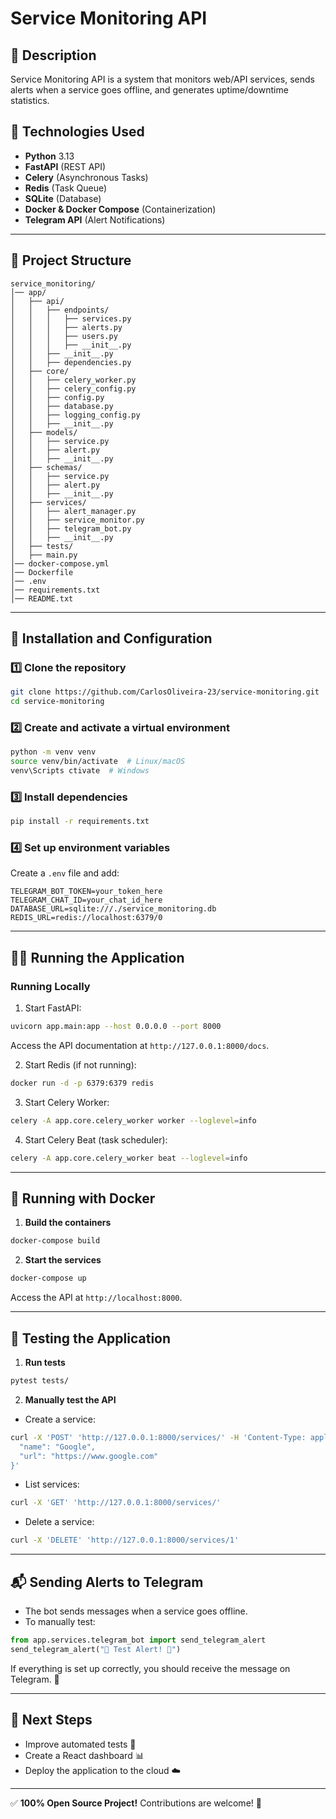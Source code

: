# Service Monitoring API

## 📌 Description
Service Monitoring API is a system that monitors web/API services, sends alerts when a service goes offline, and generates uptime/downtime statistics.

## 🚀 Technologies Used
- **Python** 3.13
- **FastAPI** (REST API)
- **Celery** (Asynchronous Tasks)
- **Redis** (Task Queue)
- **SQLite** (Database)
- **Docker & Docker Compose** (Containerization)
- **Telegram API** (Alert Notifications)

---

## 📂 Project Structure

```
service_monitoring/
│── app/
│   ├── api/
│   │   ├── endpoints/
│   │   │   ├── services.py
│   │   │   ├── alerts.py
│   │   │   ├── users.py
│   │   │   ├── __init__.py
│   │   ├── __init__.py
│   │   ├── dependencies.py
│   ├── core/
│   │   ├── celery_worker.py
│   │   ├── celery_config.py
│   │   ├── config.py
│   │   ├── database.py
│   │   ├── logging_config.py
│   │   ├── __init__.py
│   ├── models/
│   │   ├── service.py
│   │   ├── alert.py
│   │   ├── __init__.py
│   ├── schemas/
│   │   ├── service.py
│   │   ├── alert.py
│   │   ├── __init__.py
│   ├── services/
│   │   ├── alert_manager.py
│   │   ├── service_monitor.py
│   │   ├── telegram_bot.py
│   │   ├── __init__.py
│   ├── tests/
│   ├── main.py
│── docker-compose.yml
│── Dockerfile
│── .env
│── requirements.txt
│── README.txt
```

---

## 🔹 Installation and Configuration

### 1️⃣ Clone the repository
```bash
git clone https://github.com/CarlosOliveira-23/service-monitoring.git
cd service-monitoring
```

### 2️⃣ Create and activate a virtual environment
```bash
python -m venv venv
source venv/bin/activate  # Linux/macOS
venv\Scripts ctivate  # Windows
```

### 3️⃣ Install dependencies
```bash
pip install -r requirements.txt
```

### 4️⃣ Set up environment variables
Create a `.env` file and add:
```
TELEGRAM_BOT_TOKEN=your_token_here
TELEGRAM_CHAT_ID=your_chat_id_here
DATABASE_URL=sqlite:///./service_monitoring.db
REDIS_URL=redis://localhost:6379/0
```

---

## 🏃‍♂️ Running the Application

### **Running Locally**
1. Start FastAPI:
```bash
uvicorn app.main:app --host 0.0.0.0 --port 8000
```
Access the API documentation at `http://127.0.0.1:8000/docs`.

2. Start Redis (if not running):
```bash
docker run -d -p 6379:6379 redis
```

3. Start Celery Worker:
```bash
celery -A app.core.celery_worker worker --loglevel=info
```

4. Start Celery Beat (task scheduler):
```bash
celery -A app.core.celery_worker beat --loglevel=info
```

---

## 🐳 Running with Docker
1. **Build the containers**
```bash
docker-compose build
```

2. **Start the services**
```bash
docker-compose up
```
Access the API at `http://localhost:8000`.

---

## 🧪 Testing the Application

1. **Run tests**
```bash
pytest tests/
```

2. **Manually test the API**
- Create a service:
```bash
curl -X 'POST' 'http://127.0.0.1:8000/services/' -H 'Content-Type: application/json' -d '{
  "name": "Google",
  "url": "https://www.google.com"
}'
```

- List services:
```bash
curl -X 'GET' 'http://127.0.0.1:8000/services/'
```

- Delete a service:
```bash
curl -X 'DELETE' 'http://127.0.0.1:8000/services/1'
```

---

## 📬 Sending Alerts to Telegram
- The bot sends messages when a service goes offline.
- To manually test:
```python
from app.services.telegram_bot import send_telegram_alert
send_telegram_alert("🚨 Test Alert! 🚨")
```

If everything is set up correctly, you should receive the message on Telegram. 🚀

---

## 📌 Next Steps
- Improve automated tests 🧪
- Create a React dashboard 📊
- Deploy the application to the cloud ☁️

---

✅ **100% Open Source Project!** Contributions are welcome! 🎉
